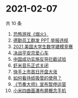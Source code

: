 # 2021-02-07

共 10 条

<!-- BEGIN ZHIHUSEARCH -->
<!-- 最后更新时间 Sun Feb 07 2021 07:06:43 GMT+0800 (CST) -->
1. [恐怖游戏《烟火》](https://www.zhihu.com/search?q=烟火)
1. [德勤员工群发 PPT 举报违规](https://www.zhihu.com/search?q=德勤)
1. [2021 美国大学生数学建模竞赛](https://www.zhihu.com/search?q=2021美赛)
1. [决战平安京爱心车](https://www.zhihu.com/search?q=决战平安京)
1. [中国成功实施反导拦截试验](https://www.zhihu.com/search?q=陆基中段反导)
1. [虾米音乐正式关闭](https://www.zhihu.com/search?q=虾米音乐)
1. [快手上市首日开盘大涨](https://www.zhihu.com/search?q=快手上市)
1. [如何看待纸吸管的使用？](https://www.zhihu.com/search?q=纸吸管)
1. [《节奏大师》宣布暂停运营](https://www.zhihu.com/search?q=节奏大师)
1. [小米四曲面瀑布屏概念手机](https://www.zhihu.com/search?q=小米手机)
<!-- END ZHIHUSEARCH -->
